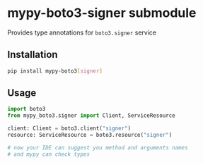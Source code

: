 # mypy-boto3-signer submodule

Provides type annotations for `boto3.signer` service

## Installation

```bash
pip install mypy-boto3[signer]
```

## Usage

```python
import boto3
from mypy_boto3.signer import Client, ServiceResource

client: Client = boto3.client("signer")
resource: ServiceResource = boto3.resource("signer")

# now your IDE can suggest you method and arguments names
# and mypy can check types
```

